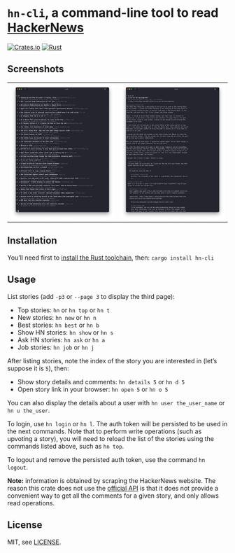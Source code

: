 # `hn-cli`, a command-line tool to read [HackerNews](https://news.ycombinator.com)

[![Crates.io](https://img.shields.io/crates/v/hn-cli)](https://crates.io/crates/hn-cli)
[![Rust](https://github.com/scastiel/hn/actions/workflows/rust.yml/badge.svg)](https://github.com/scastiel/hn/actions/workflows/rust.yml)

## Screenshots

<table>
  <tr>
    <td><img src="https://github.com/scastiel/hn/blob/main/cli/screenshot01.png?raw=true"/></td>
    <td><img src="https://github.com/scastiel/hn/blob/main/cli/screenshot02.png?raw=true"/></td>
  </tr>
</table>

## Installation

You’ll need first to [install the Rust toolchain](https://rustup.rs/), then: `cargo install hn-cli`

## Usage

List stories (add `-p3` or `--page 3` to display the third page):

- Top stories: `hn` or `hn top` or `hn t`
- New stories: `hn new` or `hn n`
- Best stories: `hn best` or `hn b`
- Show HN stories: `hn show` or `hn s`
- Ask HN stories: `hn ask` or `hn a`
- Job stories: `hn job` or `hn j`

After listing stories, note the index of the story you are interested in (let’s suppose it is `5`), then:

- Show story details and comments: `hn details 5` or `hn d 5`
- Open story link in your browser: `hn open 5` or `hn o 5`

You can also display the details about a user with `hn user the_user_name` or `hn u the_user`.

To login, use `hn login` or `hn l`. The auth token will be persisted to be used in the next commands. Note that to perform write operations (such as upvoting a story), you will need to reload the list of the stories using the commands listed above, such as `hn top`.

To logout and remove the persisted auth token, use the command `hn logout`.

**Note:** information is obtained by scraping the HackerNews website. The reason this crate does not use the [official API](https://github.com/HackerNews/API) is that it does not provide a convenient way to get all the comments for a given story, and only allows read operations.

## License

MIT, see [LICENSE](https://github.com/scastiel/hn/blob/main/api/LICENSE).
